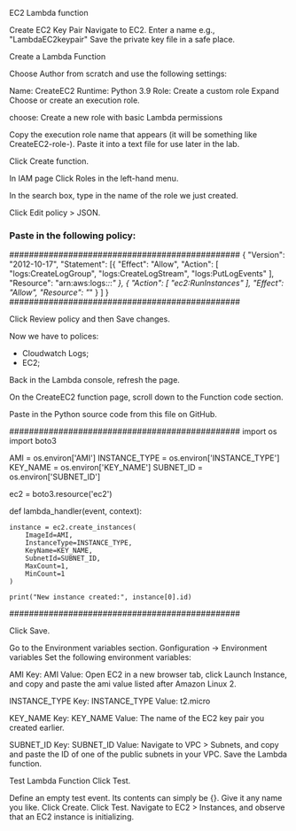 EC2 Lambda function

Create EC2 Key Pair Navigate to EC2.
Enter a name e.g., "LambdaEC2keypair"
Save the private key file in a safe place.

Create a Lambda Function

Choose Author from scratch and use the following settings:

Name: CreateEC2
Runtime: Python 3.9
Role: Create a custom role
Expand Choose or create an execution role.

choose: Create a new role with basic Lambda permissions

Copy the execution role name that appears (it will be something like CreateEC2-role-). Paste it into a text file for use later in the lab.

Click Create function.

In IAM page Click Roles in the left-hand menu.

In the search box, type in the name of the role we just created.

Click Edit policy > JSON.

### Paste in the following policy:
###############################################
{
  "Version": "2012-10-17",
  "Statement": [{
      "Effect": "Allow",
      "Action": [
        "logs:CreateLogGroup",
        "logs:CreateLogStream",
        "logs:PutLogEvents"
      ],
      "Resource": "arn:aws:logs:*:*:*"
    },
    {
      "Action": [
        "ec2:RunInstances"
      ],
      "Effect": "Allow",
      "Resource": "*"
    }
  ]
}
###############################################

Click Review policy and then Save changes.

Now we have to polices:
* Cloudwatch Logs;
* EC2;

Back in the Lambda console, refresh the page.

On the CreateEC2 function page, scroll down to the Function code section.

Paste in the Python source code from this file on GitHub.

###############################################
import os
import boto3

AMI = os.environ['AMI']
INSTANCE_TYPE = os.environ['INSTANCE_TYPE']
KEY_NAME = os.environ['KEY_NAME']
SUBNET_ID = os.environ['SUBNET_ID']

ec2 = boto3.resource('ec2')


def lambda_handler(event, context):

    instance = ec2.create_instances(
        ImageId=AMI,
        InstanceType=INSTANCE_TYPE,
        KeyName=KEY_NAME,
        SubnetId=SUBNET_ID,
        MaxCount=1,
        MinCount=1
    )

    print("New instance created:", instance[0].id)
###############################################


Click Save.

Go to the Environment variables section.
Gonfiguration -> Environment variables
Set the following environment variables:

AMI
Key: AMI
Value: Open EC2 in a new browser tab, click Launch Instance, and copy and paste the ami value listed after Amazon Linux 2.

INSTANCE_TYPE
Key: INSTANCE_TYPE
Value: t2.micro

KEY_NAME
Key: KEY_NAME
Value: The name of the EC2 key pair you created earlier.

SUBNET_ID
Key: SUBNET_ID
Value: Navigate to VPC > Subnets, and copy and paste the ID of one of the public subnets in your VPC.
Save the Lambda function.

Test Lambda Function
Click Test.

Define an empty test event. Its contents can simply be {}.
Give it any name you like.
Click Create.
Click Test.
Navigate to EC2 > Instances, and observe that an EC2 instance is initializing.
